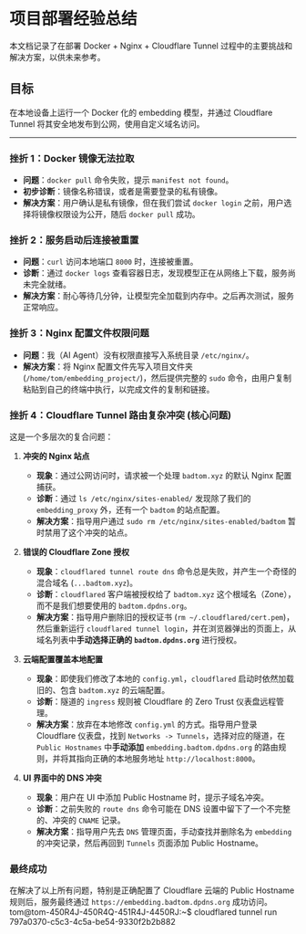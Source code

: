 # 项目部署经验总结

本文档记录了在部署 Docker + Nginx + Cloudflare Tunnel 过程中的主要挑战和解决方案，以供未来参考。

## 目标

在本地设备上运行一个 Docker 化的 embedding 模型，并通过 Cloudflare Tunnel 将其安全地发布到公网，使用自定义域名访问。

---

### 挫折 1：Docker 镜像无法拉取

- **问题**：`docker pull` 命令失败，提示 `manifest not found`。
- **初步诊断**：镜像名称错误，或者是需要登录的私有镜像。
- **解决方案**：用户确认是私有镜像，但在我们尝试 `docker login` 之前，用户选择将镜像权限设为公开，随后 `docker pull` 成功。

### 挫折 2：服务启动后连接被重置

- **问题**：`curl` 访问本地端口 `8000` 时，连接被重置。
- **诊断**：通过 `docker logs` 查看容器日志，发现模型正在从网络上下载，服务尚未完全就绪。
- **解决方案**：耐心等待几分钟，让模型完全加载到内存中。之后再次测试，服务正常响应。

### 挫折 3：Nginx 配置文件权限问题

- **问题**：我（AI Agent）没有权限直接写入系统目录 `/etc/nginx/`。
- **解决方案**：将 Nginx 配置文件先写入项目文件夹 (`/home/tom/embedding_project/`)，然后提供完整的 `sudo` 命令，由用户复制粘贴到自己的终端中执行，以完成文件的复制和链接。

### 挫折 4：Cloudflare Tunnel 路由复杂冲突 (核心问题)

这是一个多层次的复合问题：

1.  **冲突的 Nginx 站点**
    - **现象**：通过公网访问时，请求被一个处理 `badtom.xyz` 的默认 Nginx 配置捕获。
    - **诊断**：通过 `ls /etc/nginx/sites-enabled/` 发现除了我们的 `embedding_proxy` 外，还有一个 `badtom` 的站点配置。
    - **解决方案**：指导用户通过 `sudo rm /etc/nginx/sites-enabled/badtom` 暂时禁用了这个冲突的站点。

2.  **错误的 Cloudflare Zone 授权**
    - **现象**：`cloudflared tunnel route dns` 命令总是失败，并产生一个奇怪的混合域名 (`...badtom.xyz`)。
    - **诊断**：`cloudflared` 客户端被授权给了 `badtom.xyz` 这个根域名（Zone），而不是我们想要使用的 `badtom.dpdns.org`。
    - **解决方案**：指导用户删除旧的授权证书 (`rm ~/.cloudflared/cert.pem`)，然后重新运行 `cloudflared tunnel login`，并在浏览器弹出的页面上，从域名列表中**手动选择正确的 `badtom.dpdns.org`** 进行授权。

3.  **云端配置覆盖本地配置**
    - **现象**：即使我们修改了本地的 `config.yml`，`cloudflared` 启动时依然加载旧的、包含 `badtom.xyz` 的云端配置。
    - **诊断**：隧道的 `ingress` 规则被 Cloudflare 的 Zero Trust 仪表盘远程管理。
    - **解决方案**：放弃在本地修改 `config.yml` 的方式。指导用户登录 Cloudflare 仪表盘，找到 `Networks -> Tunnels`，选择对应的隧道，在 `Public Hostnames` 中**手动添加** `embedding.badtom.dpdns.org` 的路由规则，并将其指向正确的本地服务地址 `http://localhost:8000`。

4.  **UI 界面中的 DNS 冲突**
    - **现象**：用户在 UI 中添加 Public Hostname 时，提示子域名冲突。
    - **诊断**：之前失败的 `route dns` 命令可能在 DNS 设置中留下了一个不完整的、冲突的 `CNAME` 记录。
    - **解决方案**：指导用户先去 `DNS` 管理页面，手动查找并删除名为 `embedding` 的冲突记录，然后再回到 `Tunnels` 页面添加 Public Hostname。

### 最终成功

在解决了以上所有问题，特别是正确配置了 Cloudflare 云端的 Public Hostname 规则后，服务最终通过 `https://embedding.badtom.dpdns.org` 成功访问。
tom@tom-450R4J-450R4Q-451R4J-4450RJ:~$ cloudflared tunnel run 797a0370-c5c3-4c5a-be54-9330f2b2b882
